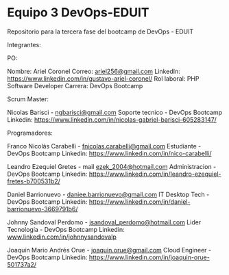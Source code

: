# Equipo 3 DevOps-EDUIT
Repositorio para la tercera fase del bootcamp de DevOps - EDUIT

Integrantes:

PO:

Nombre: Ariel Coronel
Correo: ariel256@gmail.com
LinkedIn: https://www.linkedin.com/in/gustavo-ariel-coronel/
Rol laboral: PHP Software Developer
Carrera: DevOps Bootcamp

Scrum Master: 

Nicolas Barisci - ngbarisci@gmail.com
Soporte tecnico - DevOps Bootcamp
Linkedin: https://www.linkedin.com/in/nicolas-gabriel-barisci-605283147/

Programadores:

Franco Nicolás Carabelli - fnicolas.carabelli@gmail.com
Estudiante - DevOps Bootcamp
Linkedin: https://www.linkedin.com/in/nico-carabelli/

Leandro Ezequiel Gretes - mail ezek_2004@hotmail.com
Administracion - DevOps Bootcamp
Linkedin: https://www.linkedin.com/in/leandro-ezequiel-fretes-b700531b2/

Daniel Barrionuevo - daniee.barrionuevo@gmail.com
IT Desktop Tech - DevOps Bootcamp
Linkedin: https://www.linkedin.com/in/daniel-barrionuevo-3669791b6/

Johnny Sandoval Perdomo - jsandoval_perdomo@hotmail.com
Lider Tecnología - DevOps Bootcamp
Linkedin: www.linkedin.com/in/johnnysandovalp

Joaquín Mario Andrés Orue - joaquin.orue@gmail.com
Cloud Engineer - DevOps Bootcamp
Linkedin: https://www.linkedin.com/in/joaquin-orue-501737a2/

